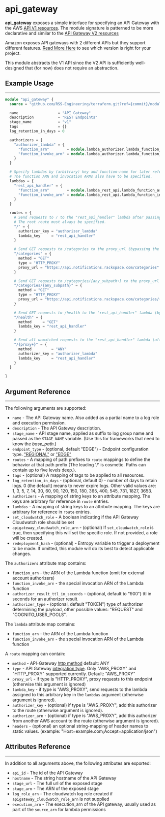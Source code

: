# api_gateway

**api_gateway** exposes a simple interface for specifying an API Gateway with the AWS [API V1 resources](https://registry.terraform.io/providers/hashicorp/aws/latest/docs/resources/api_gateway_rest_api). The module signature is patterned to be more declarative and similar to the [API Gateway V2 resources](https://registry.terraform.io/providers/hashicorp/aws/latest/docs/resources/apigatewayv2_api)

Amazon exposes API gateways with 2 different APIs but they support different features. [Read More Here](https://www.tinystacks.com/blog-post/api-gateway-rest-vs-http-api-what-are-the-differences/) to see which version is right for your project.

This module abstracts the V1 API since the V2 API is sufficiently well-designed that (for now) does not require an abstraction.


## Example Usage

---

```terraform
module "api_gateway" {
  source = "github.com/RSS-Engineering/terraform.git?ref={commit}/modules/api_gateway"

  name                  = "API Gateway"
  description           = "REST Endpoints"
  stage_name            = "v1"
  tags                  = {}
  log_retention_in_days = 0

  authorizers = {
    "authorizer_lambda" = {
      "function_arn"        = module.lambda_authorizer.lambda_function_arn
      "function_invoke_arn" = module.lambda_authorizer.lambda_function_invoke_arn
    }
  }

  # Specify lambdas by (arbitrary) key and function-name for later reference via a route.
  # The function ARN and invocation ARNs also have to be specified.
  lambdas = {
    "rest_api_handler" = {
      "function_arn"        = module.lambda_rest_api.lambda_function_arn
      "function_invoke_arn" = module.lambda_rest_api.lambda_function_invoke_arn
    }
  }

  routes = {
    # Send requests to / to the "rest_api_handler" lambda after passing through the authorizer.
    # The root route must always be specified.
    "/" = {
      authorizer_key = "authorizer_lambda"
      lambda_key     = "rest_api_handler"
    }

    # Send GET requests to /categories to the proxy_url (bypassing the authorizer)
    "/categories" = {
      method = "GET"
      type = "HTTP_PROXY"
      proxy_url = "https://api.notifications.rackspace.com/categories"
    }

    # Send GET requests to /categories/{any_subpath+} to the proxy_url (bypassing the authorizer)
    "/categories/{any_subpath}" = {
      method = "GET"
      type = "HTTP_PROXY"
      proxy_url = "https://api.notifications.rackspace.com/categories/{any_subpath}}"
    }

    # Send GET requests to /health to the "rest_api_handler" lambda (bypassing the authorizer)
    "/health" = {
      method     = "GET"
      lambda_key = "rest_api_handler"
    }

    # Send all unmatched requests to the "rest_api_handler" lambda (after passing through the authorizer)
    "/{proxy+}" = {
      method         = "ANY"
      authorizer_key = "authorizer_lambda"
      lambda_key     = "rest_api_handler"
    }
  }

}

```

## Argument Reference

---

The following arguments are supported:

* `name` - The API Gateway name. Also added as a partial name to a log role and execution permission.
* `description` - The API Gateway description.
* `stage_name` - API stage name, applied as suffix to log group name and passed as the `STAGE_NAME` variable. (Use this for frameworks that need to know the _base_path_.)
* `endpoint_type` - (optional, default "EDGE") - Endpoint configuration type. ["REGIONAL"](https://docs.aws.amazon.com/apigateway/latest/developerguide/create-regional-api.html) or ["EDGE"](https://docs.aws.amazon.com/apigateway/latest/developerguide/create-api-resources-methods.html)
* `routes` - A mapping of path prefixes to `route` mappings to define the behavior at that path prefix (The leading '/' is cosmetic. Paths can contain up to five levels deep.).
* `tags` - (optional) A mapping of tags to be applied to all resources.
* `log_retention_in_days` - (optional, default 0) - number of days to retain logs. 0 (the default) means to never expire logs. Other valid values are: 1, 3, 5, 7, 14, 30, 60, 90, 120, 150, 180, 365, 400, 545, 731, 1827, 3653.
* `authorizers` - A mapping of string keys to an attribute mapping. The keys are arbitrary for reference in `route` entries.
* `lambdas` - A mapping of string keys to an attribute mapping. The keys are arbitrary for reference in `route` entries.
* `set_cloudwatch_role` - A boolean indicating if the API Gateway Cloudwatch role should be set
* `apigateway_cloudwatch_role_arn` - (optional) If `set_cloudwatch_role` is true, then specifying this will set the specific role. If not provided, a role will be created.
* `redeployment_hash` - (optional) - Entropy variable to trigger a deployment to be made. If omitted, this module will do its best to detect applicable changes.

The `authorizers` attribute map contains:

* `function_arn` - the ARN of the Lambda function (omit for external account authorizers)
* `function_invoke_arn` - the special invocation ARN of the Lambda function
* `authorizer_result_ttl_in_seconds` - (optional, default to "900") ttl in seconds for an authorizer result.
* `authorizer_type` - (optional, default "TOKEN") type of authorizer determining the payload, other possible values: "REQUEST" and "COGNITO_USER_POOLS".

The `lambda` attribute map contains:

* `function_arn` - the ARN of the Lambda function
* `function_invoke_arn` - the special invocation ARN of the Lambda function

A `route` mapping can contain:

* `method` - API-Gateway [http method](https://registry.terraform.io/providers/hashicorp/aws/latest/docs/resources/api_gateway_method#http_method) default: ANY
* `type` - API Gateway [integration type](https://registry.terraform.io/providers/hashicorp/aws/latest/docs/resources/api_gateway_integration#type). Only "AWS_PROXY" and "HTTP_PROXY" supported currently. Default: "AWS_PROXY"
* `proxy_url` - if type is "HTTP_PROXY", proxy requests to this endpoint (otherwise this argument is ignored)
* `lambda_key` - if type is "AWS_PROXY", send requests to the lambda assigned to this arbitrary key in the `lambdas` argument (otherwise argument is ignored).
* `authorizer_key` - (optional) if type is "AWS_PROXY", add this authorizer to the route (otherwise argument is ignored).
* `authorizer_arn` - (optional) if type is "AWS_PROXY", add this authorizer from another AWS account to the route (otherwise argument is ignored).
* `headers` - (optional) an optional string-mapping of header names to static values. (example: "Host=example.com;Accept=application/json")


## Attributes Reference

---

In addition to all arguments above, the following attributes are exported:

* `api_id` - The id of the API Gateway
* `hostname` - The string hostname of the API Gateway
* `stage_url` - The full url of the exposed stage
* `stage_arn` - The ARN of the exposed stage
* `log_role_arn` - The cloudwatch log role created if `apigateway_cloudwatch_role_arn` is not supplied
* `execution_arn` - The execution_arn of the API gateway, usually used as part of the `source_arn` for lambda permissions
